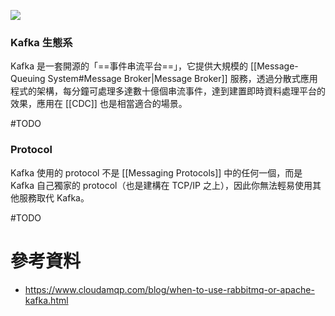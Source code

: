 ![](<https://raw.githubusercontent.com/Jamison-Chen/KM-software/master/img/kafka-setup.png>)

### Kafka 生態系

Kafka 是一套開源的「==事件串流平台==」，它提供大規模的 [[Message-Queuing System#Message Broker|Message Broker]] 服務，透過分散式應用程式的架構，每分鐘可處理多達數十億個串流事件，達到建置即時資料處理平台的效果，應用在 [[CDC]] 也是相當適合的場景。

#TODO 

### Protocol

Kafka 使用的 protocol 不是 [[Messaging Protocols]] 中的任何一個，而是 Kafka 自己獨家的 protocol（也是建構在 TCP/IP 之上），因此你無法輕易使用其他服務取代 Kafka。

#TODO 

# 參考資料

- <https://www.cloudamqp.com/blog/when-to-use-rabbitmq-or-apache-kafka.html>